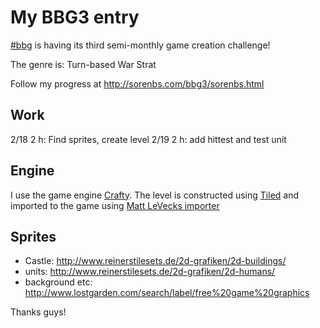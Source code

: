 # My BBG3 entry

[#bbg](http://hashbbg.com) is having its third semi-monthly game creation challenge!  

The genre is: Turn-based War Strat

Follow my progress at http://sorenbs.com/bbg3/sorenbs.html

## Work

2/18 2 h: Find sprites, create level
2/19 2 h: add hittest and test unit

## Engine

I use the game engine [Crafty](http://craftyjs.com/). The level is constructed using [Tiled](http://www.mapeditor.org/) and imported to the game using [Matt LeVecks importer](http://craftycomponents.com/components/single/18)

## Sprites

 - Castle: http://www.reinerstilesets.de/2d-grafiken/2d-buildings/
 - units: http://www.reinerstilesets.de/2d-grafiken/2d-humans/
 - background etc: http://www.lostgarden.com/search/label/free%20game%20graphics

Thanks guys!